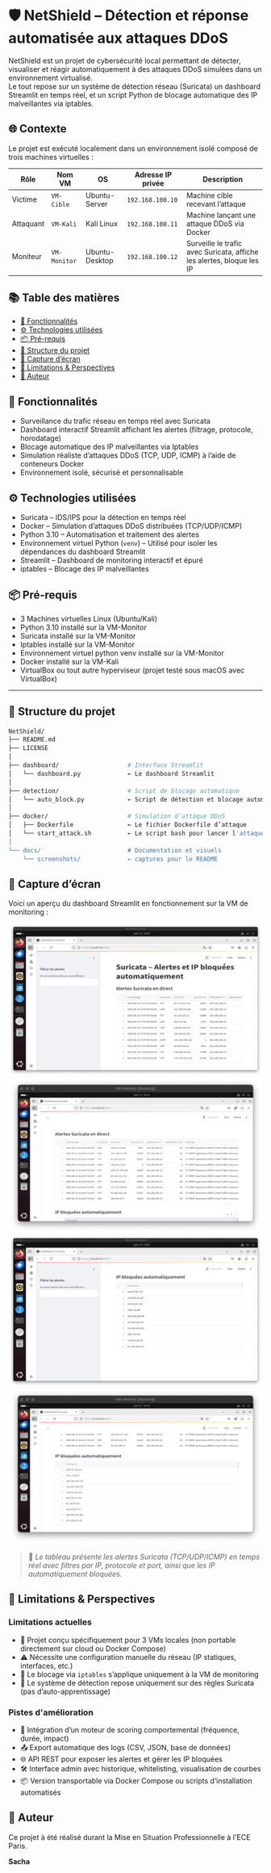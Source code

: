 # 🛡️ NetShield – Détection et réponse automatisée aux attaques DDoS

NetShield est un projet de cybersécurité local permettant de détecter, visualiser et réagir automatiquement à des attaques DDoS simulées dans un environnement virtualisé.  
Le tout repose sur un système de détection réseau (Suricata) un dashboard Streamlit en temps réel, et un script Python de blocage automatique des IP malveillantes via iptables.

## 🌐 Contexte

Le projet est exécuté localement dans un environnement isolé composé de trois machines virtuelles :

| Rôle       | Nom VM      | OS              | Adresse IP privée | Description                                                           |
|------------|-------------|-----------------|-------------------|-----------------------------------------------------------------------|
|  Victime   | `VM-Cible`  | Ubuntu-Server   | `192.168.100.10`  | Machine cible recevant l’attaque                                      |
|  Attaquant | `VM-Kali`   | Kali Linux      | `192.168.100.11`  | Machine lançant une attaque DDoS via Docker                           |
|  Moniteur  | `VM-Monitor`| Ubuntu-Desktop  | `192.168.100.12`  | Surveille le trafic avec Suricata, affiche les alertes, bloque les IP |

## 📚 Table des matières

- [🌟 Fonctionnalités](#-fonctionnalités)
- [⚙️ Technologies utilisées](#️-technologies-utilisées)
- [📦 Pré-requis](#-pré-requis)
- [🧰 Structure du projet](#-structure-du-projet)
- [📸 Capture d’écran](#-capture-décran)
- [🎯 Limitations & Perspectives](#-limitations--perspectives)
- [👤 Auteur](#-auteur)

## 🌟 Fonctionnalités

- Surveillance du trafic réseau en temps réel avec Suricata
- Dashboard interactif Streamlit affichant les alertes (filtrage, protocole, horodatage)
- Blocage automatique des IP malveillantes via Iptables
- Simulation réaliste d’attaques DDoS (TCP, UDP, ICMP) à l’aide de conteneurs Docker
- Environnement isolé, sécurisé et personnalisable

## ⚙️ Technologies utilisées

- Suricata – IDS/IPS pour la détection en temps réel
- Docker – Simulation d’attaques DDoS distribuées (TCP/UDP/ICMP)
- Python 3.10 – Automatisation et traitement des alertes
- Environnement virtuel Python (`venv`) – Utilisé pour isoler les dépendances du dashboard Streamlit
- Streamlit – Dashboard de monitoring interactif et épuré
- iptables – Blocage des IP malveillantes

## 📦 Pré-requis

- 3 Machines virtuelles Linux (Ubuntu/Kali)
- Python 3.10 installé sur la VM-Monitor
- Suricata installé sur la VM-Monitor
- Iptables installé sur la VM-Monitor
- Environnement virtuel python venv installé sur la VM-Monitor
- Docker installé sur la VM-Kali
- VirtualBox ou tout autre hyperviseur (projet testé sous macOS avec VirtualBox)

---

## 📁 Structure du projet

```bash
NetShield/
├── README.md
├── LICENSE
│
├── dashboard/                   # Interface Streamlit
│   └── dashboard.py             ← Le dashboard Streamlit
│
├── detection/                   # Script de blocage automatique
│   └── auto_block.py            ← Script de détection et blocage automatique
│
├── docker/                      # Simulation d’attaque DDoS
│   ├── Dockerfile               ← Le fichier Dockerfile d’attaque
│   └── start_attack.sh          ← Le script bash pour lancer l'attaque
│
└── docs/                        # Documentation et visuels
    └── screenshots/             ← captures pour le README

```

## 📸 Capture d’écran

Voici un aperçu du dashboard Streamlit en fonctionnement sur la VM de monitoring :

![NetShield Dashboard](docs/screenshots/dashboard1.png)
![NetShield Dashboard](docs/screenshots/dashboard1.1.png)
![NetShield Dashboard](docs/screenshots/dashboard2.png)
![NetShield Dashboard](docs/screenshots/dashboard2.1.png)

> 📌 *Le tableau présente les alertes Suricata (TCP/UDP/ICMP) en temps réel avec filtres par IP, protocole et port, ainsi que les IP automatiquement bloquées.*

## 🎯 Limitations & Perspectives

### Limitations actuelles

- 🧱 Projet conçu spécifiquement pour 3 VMs locales (non portable directement sur cloud ou Docker Compose)
- ⚠️ Nécessite une configuration manuelle du réseau (IP statiques, interfaces, etc.)
- 🧪 Le blocage via `iptables` s’applique uniquement à la VM de monitoring
- 🧰 Le système de détection repose uniquement sur des règles Suricata (pas d’auto-apprentissage)

### Pistes d'amélioration

- 🧠 Intégration d’un moteur de scoring comportemental (fréquence, durée, impact)
- 📤 Export automatique des logs (CSV, JSON, base de données)
- 🌐 API REST pour exposer les alertes et gérer les IP bloquées
- 🛠️ Interface admin avec historique, whitelisting, visualisation de courbes
- 📦 Version transportable via Docker Compose ou scripts d’installation automatisés

## 👤 Auteur

Ce projet à été réalisé durant la Mise en Situation Professionnelle à l'ECE Paris.

**Sacha**  
